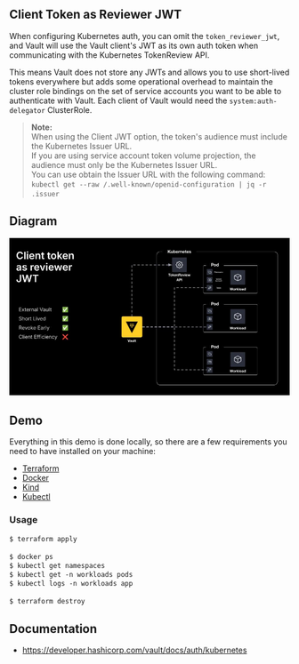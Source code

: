 ## Client Token as Reviewer JWT

When configuring Kubernetes auth, you can omit the `token_reviewer_jwt`, and Vault will use the Vault client's JWT as its own auth token when communicating with the Kubernetes TokenReview API.

This means Vault does not store any JWTs and allows you to use short-lived tokens everywhere but adds some operational overhead to maintain the cluster role bindings on the set of service accounts you want to be able to authenticate with Vault. Each client of Vault would need the `system:auth-delegator` ClusterRole.

> **Note:**  
> When using the Client JWT option, the token's audience must include the Kubernetes Issuer URL.  
> If you are using service account token volume projection, the audience must only be the Kubernetes Issuer URL.  
> You can use obtain the Issuer URL with the following command: `kubectl get --raw /.well-known/openid-configuration | jq -r .issuer`

## Diagram
<img src="../.images/client-token.jpg">

## Demo
Everything in this demo is done locally, so there are a few requirements you need to have installed on your machine:
- [Terraform](https://www.terraform.io/downloads.html)
- [Docker](https://www.docker.com/get-started)
- [Kind](https://kind.sigs.k8s.io/docs/user/quick-start#installation)
- [Kubectl](https://kubernetes.io/docs/tasks/tools/)

### Usage
```shell
$ terraform apply

$ docker ps
$ kubectl get namespaces
$ kubectl get -n workloads pods
$ kubectl logs -n workloads app

$ terraform destroy
```

## Documentation
- https://developer.hashicorp.com/vault/docs/auth/kubernetes
